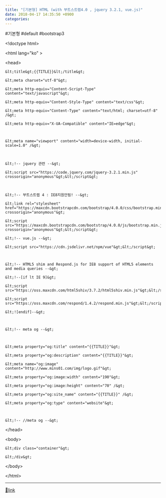 ```yaml
---
title: "[기본형] HTML (with 부트스트랩4.0 , jquery 3.2.1, vue.js)"
date: 2018-04-17 14:35:50 +0900
categories: 
---
```

  

#기본형 #default #bootstrap3



  


&lt;!doctype html&gt;

&lt;html lang="ko" &gt;

&lt;head&gt;

	&lt;title&gt;{{TITLE}}&lt;/title&gt;

	&lt;meta charset="utf-8"&gt;

	&lt;meta http-equiv="Content-Script-Type" content="text/javascript"&gt;

	&lt;meta http-equiv="Content-Style-Type" content="text/css"&gt;

	&lt;meta http-equiv="Content-Type" content="text/html; charset=utf-8" /&gt;

	&lt;meta http-equiv="X-UA-Compatible" content="IE=edge"&gt;

	

	&lt;meta name="viewport" content="width=device-width, initial-scale=1.0" /&gt;

	

	&lt;!-- jquery 관련 --&gt;

	&lt;script src="https://code.jquery.com/jquery-3.2.1.min.js" crossorigin="anonymous"&gt;&lt;/script&gt;

	

	&lt;!-- 부트스트랩 4 : IE8지원안됨! --&gt;

	&lt;link rel="stylesheet" href="https://maxcdn.bootstrapcdn.com/bootstrap/4.0.0/css/bootstrap.min.css" crossorigin="anonymous"&gt;

	&lt;script src="https://maxcdn.bootstrapcdn.com/bootstrap/4.0.0/js/bootstrap.min.js"  crossorigin="anonymous"&gt;&lt;/script&gt;

	&lt;!-- vue.js --&gt;

	&lt;script src="https://cdn.jsdelivr.net/npm/vue"&gt;&lt;/script&gt;

	

	&lt;!-- HTML5 shim and Respond.js for IE8 support of HTML5 elements and media queries --&gt;

	&lt;!--[if lt IE 9]&gt;

	&lt;script src="https://oss.maxcdn.com/html5shiv/3.7.2/html5shiv.min.js"&gt;&lt;/script&gt;

	&lt;script src="https://oss.maxcdn.com/respond/1.4.2/respond.min.js"&gt;&lt;/script&gt;

	&lt;![endif]--&gt;

	

	&lt;!-- meta og --&gt;

	

	&lt;meta property="og:title" content="{{TITLE}}"&gt;

	&lt;meta property="og:description" content="{{TITLE}}"&gt;

	&lt;meta name="og:image" content="http://www.mins01.com/img/logo.gif"&gt;

	&lt;meta property="og:image:width" content="190"&gt;

	&lt;meta property="og:image:height" content="70" /&gt;

	&lt;meta property="og:site_name" content="{{TITLE}}" /&gt;

	&lt;meta property="og:type" content="website"&gt;

	

	&lt;!-- //meta og --&gt;

	

	

&lt;/head&gt;

&lt;body&gt;

	&lt;div class="container"&gt;

	&lt;/div&gt;

&lt;/body&gt;

&lt;/html&gt;



  ***
[🔗link](http://www.mins01.com/mh/tech/read/1151)